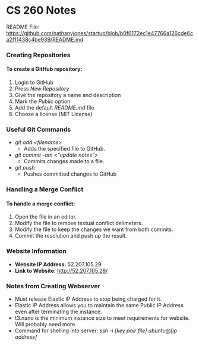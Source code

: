 # CS 260 Notes
README File: https://github.com/nathanyjones/startup/blob/b0f6172ec1e47766a126cde6ca2f11438c4be939/README.md
### Creating Repositories
#### To create a GitHub repository:
1. Login to GitHub
2. Press *New Repository*
3. Give the repository a name and description
4. Mark the *Public* option
5. Add the default *README.md* file
6. Choose a license (MIT License)

### Useful Git Commands
* *git add \<filename>*
   - Adds the specified file to GitHub.
* *git commit -am \<"update notes">*
   - Commits changes made to a file.
* *git push*
  * Pushes committed changes to GitHub

### Handling a Merge Conflict
#### To handle a merge conflict:
1. Open the file in an editor.
2. Modify the file to remove textual conflict delimeters.
3. Modify the file to keep the changes we want from both commits.
4. Commit the resolution and push up the result.

### Website Information
* **Website IP Address:** 52.207.105.29
* **Link to Website:** http://52.207.105.29/
### Notes from Creating Webserver
* Must release Elastic IP Address to stop being charged for it.
* Elastic IP Address allows you to maintain the same Public IP 
Address even after terminating the instance.
* t3.nano is the minimum instance size to meet requirements for 
website. Will probably need more.
* Command for shelling into server: *ssh -i [key pair file] ubuntu@[ip address]*

